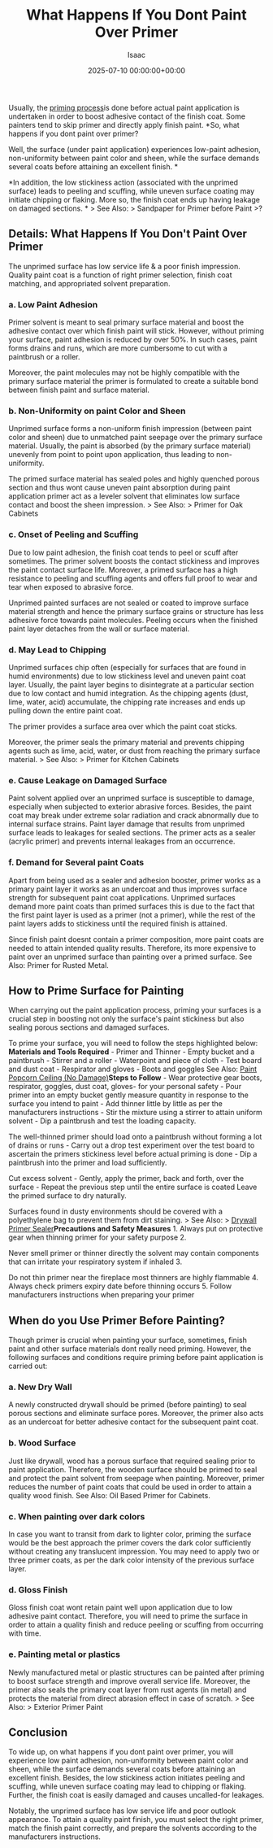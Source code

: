 ﻿---
title: What Happens If You Dont Paint Over Primer
description: Usually, the priming process is done before actual paint application is undertaken in order to boost adhesive contact of the finish coat.
slug: /what-happens-if-you-dont-paint-over-primer/
date: 2025-07-10 00:00:00+00:00
lastmod: 2025-07-10 00:00:00+03:00
author: Isaac
categories:

- DIY Paintings
tags:

- diy-paintings

- primer
layout: post
---

Usually, the [priming process](https://pestpolicy.com/rustoleum-galvanized-metal-[primer](https://pestpolicy.com/can-you-paint-fiberglass-without-primer/)/)is done before actual paint application is undertaken in order to boost adhesive contact of the finish coat. Some painters tend to skip primer and directly apply finish paint. *So, what happens if you dont paint over primer?

Well, the surface (under paint application) experiences low-paint adhesion, non-uniformity between paint color and sheen, while the surface demands several coats before attaining an excellent finish. *

*In addition, the low stickiness action (associated with the unprimed surface) leads to peeling and scuffing, while uneven surface coating may initiate chipping or flaking. More so, the finish coat ends up having leakage on damaged sections. * > See Also: > Sandpaper for Primer before Paint >?

##  Details: What Happens If You Don't Paint Over Primer

The unprimed surface has low service life & a poor finish impression. Quality paint coat is a function of right primer selection, finish coat matching, and appropriated solvent preparation.

###  a. Low Paint Adhesion

Primer solvent is meant to seal primary surface material and boost the adhesive contact over which finish paint will stick. However, without priming your surface, paint adhesion is reduced by over 50%. In such cases, paint forms drains and runs, which are more cumbersome to cut with a paintbrush or a roller.

Moreover, the paint molecules may not be highly compatible with the primary surface material the primer is formulated to create a suitable bond between finish paint and surface material.

###  b. Non-Uniformity on paint Color and Sheen

Unprimed surface forms a non-uniform finish impression (between paint color and sheen) due to unmatched paint seepage over the primary surface material. Usually, the paint is absorbed (by the primary surface material) unevenly from point to point upon application, thus leading to non-uniformity.

The primed surface material has sealed poles and highly quenched porous section and thus wont cause uneven paint absorption during paint application primer act as a leveler solvent that eliminates low surface contact and boost the sheen impression. > See Also: > Primer for Oak Cabinets

###  c. Onset of Peeling and Scuffing

Due to low paint adhesion, the finish coat tends to peel or scuff after sometimes. The primer solvent boosts the contact stickiness and improves the paint contact surface life. Moreover, a primed surface has a high resistance to peeling and scuffing agents and offers full proof to wear and tear when exposed to abrasive force.

Unprimed painted surfaces are not sealed or coated to improve surface material strength and hence the primary surface grains or structure has less adhesive force towards paint molecules. Peeling occurs when the finished paint layer detaches from the wall or surface material.

###  d. May Lead to Chipping

Unprimed surfaces chip often (especially for surfaces that are found in humid environments) due to low stickiness level and uneven paint coat layer. Usually, the paint layer begins to disintegrate at a particular section due to low contact and humid integration. As the chipping agents (dust, lime, water, acid) accumulate, the chipping rate increases and ends up pulling down the entire paint coat.

The primer provides a surface area over which the paint coat sticks.

Moreover, the primer seals the primary material and prevents chipping agents such as lime, acid, water, or dust from reaching the primary surface material. > See Also: > Primer for Kitchen Cabinets

###  e. Cause Leakage on Damaged Surface

Paint solvent applied over an unprimed surface is susceptible to damage, especially when subjected to exterior abrasive forces. Besides, the paint coat may break under extreme solar radiation and crack abnormally due to internal surface strains. Paint layer damage that results from unprimed surface leads to leakages for sealed sections. The primer acts as a sealer (acrylic primer) and prevents internal leakages from an occurrence.

###  f. Demand for Several paint Coats

Apart from being used as a sealer and adhesion booster, primer works as a primary paint layer it works as an undercoat and thus improves surface strength for subsequent paint coat applications. Unprimed surfaces demand more paint coats than primed surfaces this is due to the fact that the first paint layer is used as a primer (not a primer), while the rest of the paint layers adds to stickiness until the required finish is attained.

Since finish paint doesnt contain a primer composition, more paint coats are needed to attain intended quality results. Therefore, its more expensive to paint over an unprimed surface than painting over a primed surface. See Also: Primer for Rusted Metal.

##  How to Prime Surface for Painting

When carrying out the paint application process, priming your surfaces is a crucial step in boosting not only the surface's paint stickiness but also sealing porous sections and damaged surfaces.

To prime your surface, you will need to follow the steps highlighted below: **Materials and Tools Required** - Primer and Thinner - Empty bucket and a paintbrush - Stirrer and a roller - Waterpoint and piece of cloth - Test board and dust coat - Respirator and gloves - Boots and goggles See Also: [Paint Popcorn Ceiling (No Damage)](https://pestpolicy.com/how-to-paint-popcorn-ceiling/)**Steps to Follow** - Wear protective gear boots, respirator, goggles, dust coat, gloves- for your personal safety - Pour primer into an empty bucket gently measure quantity in response to the surface you intend to paint - Add thinner little by little as per the manufacturers instructions - Stir the mixture using a stirrer to attain uniform solvent - Dip a paintbrush and test the loading capacity.

The well-thinned primer should load onto a paintbrush without forming a lot of drains or runs - Carry out a drop test experiment over the test board to ascertain the primers stickiness level before actual priming is done - Dip a paintbrush into the primer and load sufficiently.

Cut excess solvent - Gently, apply the primer, back and forth, over the surface - Repeat the previous step until the entire surface is coated Leave the primed surface to dry naturally.

Surfaces found in dusty environments should be covered with a polyethylene bag to prevent them from dirt staining. > See Also: > [Drywall Primer Sealer](https://pestpolicy.com/best-drywall-primer-sealer/)**Precautions and Safety Measures** 1. Always put on protective gear when thinning primer for your safety purpose 2.

Never smell primer or thinner directly the solvent may contain components that can irritate your respiratory system if inhaled 3.

Do not thin primer near the fireplace most thinners are highly flammable 4. Always check primers expiry date before thinning occurs 5. Follow manufacturers instructions when preparing your primer

##  When do you Use Primer Before Painting?

Though primer is crucial when painting your surface, sometimes, finish paint and other surface materials dont really need priming. However, the following surfaces and conditions require priming before paint application is carried out:

###  a. New Dry Wall

A newly constructed drywall should be primed (before painting) to seal porous sections and eliminate surface pores. Moreover, the primer also acts as an undercoat for better adhesive contact for the subsequent paint coat.

###  b. Wood Surface

Just like drywall, wood has a porous surface that required sealing prior to paint application. Therefore, the wooden surface should be primed to seal and protect the paint solvent from seepage when painting. Moreover, primer reduces the number of paint coats that could be used in order to attain a quality wood finish. See Also: Oil Based Primer for Cabinets.

###  c. When painting over dark colors

In case you want to transit from dark to lighter color, priming the surface would be the best approach the primer covers the dark color sufficiently without creating any translucent impression. You may need to apply two or three primer coats, as per the dark color intensity of the previous surface layer.

###  d. Gloss Finish

Gloss finish coat wont retain paint well upon application due to low adhesive paint contact. Therefore, you will need to prime the surface in order to attain a quality finish and reduce peeling or scuffing from occurring with time.

###  e. Painting metal or plastics

Newly manufactured metal or plastic structures can be painted after priming to boost surface strength and improve overall service life. Moreover, the primer also seals the primary coat layer from rust agents (in metal) and protects the material from direct abrasion effect in case of scratch. > See Also: > Exterior Primer Paint

##  Conclusion

To wide up, on what happens if you dont paint over primer, you will experience low paint adhesion, non-uniformity between paint color and sheen, while the surface demands several coats before attaining an excellent finish. Besides, the low stickiness action initiates peeling and scuffing, while uneven surface coating may lead to chipping or flaking. Further, the finish coat is easily damaged and causes uncalled-for leakages.

Notably, the unprimed surface has low service life and poor outlook appearance. To attain a quality paint finish, you must select the right primer, match the finish paint correctly, and prepare the solvents according to the manufacturers instructions.
